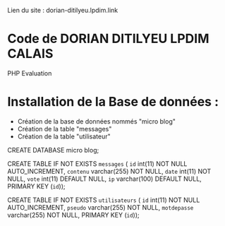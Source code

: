 Lien du site : dorian-ditilyeu.lpdim.link

# Code de DORIAN DITILYEU LPDIM CALAIS
PHP Evaluation
# Installation de la Base de données :
 - Création de la base de données nommés "micro blog"
 - Création de la table "messages"
 - Création de la table "utilisateur"
 
CREATE DATABASE micro blog;
 
CREATE TABLE IF NOT EXISTS `messages` (
  `id` int(11) NOT NULL AUTO_INCREMENT,
  `contenu` varchar(255) NOT NULL,
  `date` int(11) NOT NULL,
  `vote` int(11) DEFAULT NULL,
  `ip` varchar(100) DEFAULT NULL,
  PRIMARY KEY (`id`));

CREATE TABLE IF NOT EXISTS `utilisateurs` (
  `id` int(11) NOT NULL AUTO_INCREMENT,
  `pseudo` varchar(255) NOT NULL,
  `motdepasse` varchar(255) NOT NULL,
  PRIMARY KEY (`id`));
